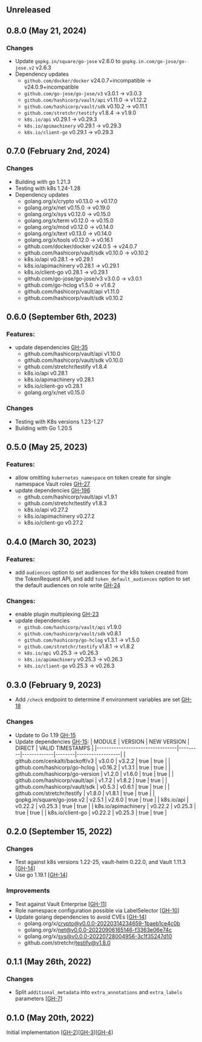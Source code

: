 ## Unreleased

## 0.8.0 (May 21, 2024)
### Changes

* Update `gopkg.in/square/go-jose` v2.6.0 to `gopkg.in.com/go-jose/go-jose.v2` v2.6.3
* Dependency updates
  * `github.com/docker/docker` v24.0.7+incompatible -> v24.0.9+incompatible
  * `github.com/go-jose/go-jose/v3` v3.0.1 -> v3.0.3
  * `github.com/hashicorp/vault/api` v1.11.0 -> v1.12.2
  * `github.com/hashicorp/vault/sdk` v0.10.2 -> v0.11.1
  * `github.com/stretchr/testify` v1.8.4 -> v1.9.0
  * `k8s.io/api` v0.29.1 -> v0.29.3
  * `k8s.io/apimachinery` v0.29.1 -> v0.29.3
  * `k8s.io/client-go` v0.29.1 -> v0.29.3

## 0.7.0 (February 2nd, 2024)

### Changes

* Building with go 1.21.3
* Testing with k8s 1.24-1.28
* Dependency updates
  * golang.org/x/crypto v0.13.0 -> v0.17.0
  * golang.org/x/net v0.15.0 -> v0.19.0
  * golang.org/x/sys v0.12.0 -> v0.15.0
  * golang.org/x/term v0.12.0 -> v0.15.0
  * golang.org/x/mod v0.12.0 -> v0.14.0
  * golang.org/x/text v0.13.0 -> v0.14.0
  * golang.org/x/tools v0.12.0 -> v0.16.1
  * github.com/docker/docker v24.0.5 -> v24.0.7
  * github.com/hashicorp/vault/sdk v0.10.0 -> v0.10.2
  * k8s.io/api v0.28.1 -> v0.29.1
  * k8s.io/apimachinery v0.28.1 -> v0.29.1
  * k8s.io/client-go v0.28.1 -> v0.29.1
  * github.com/go-jose/go-jose/v3 v3.0.0 -> v3.0.1
  * github.com/go-hclog v1.5.0 -> v1.6.2
  * github.com/hashicorp/vault/api v1.11.0
  * github.com/hashicorp/vault/sdk v0.10.2

## 0.6.0 (September 6th, 2023)

### Features:

* update dependencies [GH-35](https://github.com/hashicorp/vault-plugin-secrets-kubernetes/pull/35)
  * github.com/hashicorp/vault/api v1.10.0
  * github.com/hashicorp/vault/sdk v0.10.0
  * github.com/stretchr/testify v1.8.4
  *	k8s.io/api v0.28.1
  * k8s.io/apimachinery v0.28.1
  * k8s.io/client-go v0.28.1
  * golang.org/x/net v0.15.0

### Changes

* Testing with K8s versions 1.23-1.27
* Building with Go 1.20.5

## 0.5.0 (May 25, 2023)

### Features:

* allow omitting `kubernetes_namespace` on token create for single namespace Vault roles [GH-27](https://github.com/hashicorp/vault-plugin-secrets-kubernetes/pull/27)
* update dependencies [GH-196](https://github.com/hashicorp/vault-plugin-secrets-kubernetes/pull/30)
  * github.com/hashicorp/vault/api v1.9.1
  * github.com/stretchr/testify v1.8.3
  * k8s.io/api v0.27.2
  * k8s.io/apimachinery v0.27.2
  * k8s.io/client-go v0.27.2

## 0.4.0 (March 30, 2023)

### Features:

* add `audiences` option to set audiences for the k8s token created from the TokenRequest API, and add `token_default_audiences`
option to set the default audiences on role write [GH-24](https://github.com/hashicorp/vault-plugin-secrets-kubernetes/pull/24)

### Changes:

* enable plugin multiplexing [GH-23](https://github.com/hashicorp/vault-plugin-secrets-kubernetes/pull/23)
* update dependencies
   * `github.com/hashicorp/vault/api` v1.9.0
   * `github.com/hashicorp/vault/sdk` v0.8.1
   * `github.com/hashicorp/go-hclog` v1.3.1 -> v1.5.0
   * `github.com/stretchr/testify` v1.8.1 -> v1.8.2
   * `k8s.io/api` v0.25.3 -> v0.26.3
   * `k8s.io/apimachinery` v0.25.3 -> v0.26.3
   * `k8s.io/client-go` v0.25.3 -> v0.26.3

## 0.3.0 (February 9, 2023)

* Add `/check` endpoint to determine if environment variables are set [GH-18](https://github.com/hashicorp/vault-plugin-secrets-kubernetes/pull/18)

### Changes

* Update to Go 1.19 [GH-15](https://github.com/hashicorp/vault-plugin-secrets-kubernetes/pull/15)
* Update dependencies [GH-15](https://github.com/hashicorp/vault-plugin-secrets-kubernetes/pull/15):
|             MODULE              | VERSION | NEW VERSION | DIRECT | VALID TIMESTAMPS |
|---------------------------------|---------|-------------|--------|------------------|
| github.com/cenkalti/backoff/v3  | v3.0.0  | v3.2.2      | true   | true             |
| github.com/hashicorp/go-hclog   | v0.16.2 | v1.3.1      | true   | true             |
| github.com/hashicorp/go-version | v1.2.0  | v1.6.0      | true   | true             |
| github.com/hashicorp/vault/api  | v1.7.2  | v1.8.2      | true   | true             |
| github.com/hashicorp/vault/sdk  | v0.5.3  | v0.6.1      | true   | true             |
| github.com/stretchr/testify     | v1.8.0  | v1.8.1      | true   | true             |
| gopkg.in/square/go-jose.v2      | v2.5.1  | v2.6.0      | true   | true             |
| k8s.io/api                      | v0.22.2 | v0.25.3     | true   | true             |
| k8s.io/apimachinery             | v0.22.2 | v0.25.3     | true   | true             |
| k8s.io/client-go                | v0.22.2 | v0.25.3     | true   | true             |

## 0.2.0 (September 15, 2022)

### Changes

* Test against k8s versions 1.22-25, vault-helm 0.22.0, and Vault 1.11.3 [[GH-14](https://github.com/hashicorp/vault-plugin-secrets-kubernetes/pull/14)]
* Use go 1.19.1 [[GH-14](https://github.com/hashicorp/vault-plugin-secrets-kubernetes/pull/14)]

### Improvements

* Test against Vault Enterprise [[GH-11](https://github.com/hashicorp/vault-plugin-secrets-kubernetes/pull/11)]
* Role namespace configuration possible via LabelSelector [[GH-10](https://github.com/hashicorp/vault-plugin-secrets-kubernetes/pull/10)]
* Update golang dependencies to avoid CVEs [[GH-14](https://github.com/hashicorp/vault-plugin-secrets-kubernetes/pull/14)]
  * golang.org/x/crypto@v0.0.0-20220314234659-1baeb1ce4c0b
  * golang.org/x/net@v0.0.0-20220906165146-f3363e06e74c
  * golang.org/x/sys@v0.0.0-20220728004956-3c1f35247d10
  * github.com/stretchr/testify@v1.8.0

## 0.1.1 (May 26th, 2022)

### Changes

* Split `additional_metadata` into `extra_annotations` and `extra_labels` parameters [[GH-7](https://github.com/hashicorp/vault-plugin-secrets-kubernetes/pull/7)]

## 0.1.0 (May 20th, 2022)

Initial implementation [[GH-2](https://github.com/hashicorp/vault-plugin-secrets-kubernetes/pull/2)][[GH-3](https://github.com/hashicorp/vault-plugin-secrets-kubernetes/pull/3)][[GH-4](https://github.com/hashicorp/vault-plugin-secrets-kubernetes/pull/4)]
